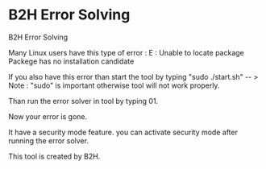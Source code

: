 # B2H Error Solving
                                                                              
B2H Error Solving

Many Linux users have this type of error :
E : Unable to locate package
Packege has no installation candidate

If you also have this error than start the tool by typing "sudo ./start.sh"
-- > Note : "sudo" is important otherwise tool will not work properly.

Than run the error solver in tool by typing 01.

Now your error is gone.


It have a security mode feature.
you can activate security mode after running the error solver.



This tool is created by B2H.
